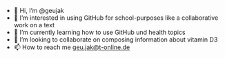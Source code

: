 - 👋 Hi, I’m @geujak
- 👀 I’m interested in using GitHub for school-purposes like a collaborative work on a text
- 🌱 I’m currently learning how to use GitHub und health topics
- 💞️ I’m looking to collaborate on composing information about vitamin D3 
- 📫 How to reach me geu.jak@t-online.de

<!---
geujak/geujak is a ✨ special ✨ repository because its `README.md` (this file) appears on your GitHub profile.
You can click the Preview link to take a look at your changes.
--->
